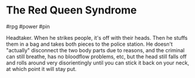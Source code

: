 # The Red Queen Syndrome

#rpg #power #pin

Headtaker. When he strikes people, it's off with their heads. Then he stuffs them in a bag and takes both pieces to the police station. He doesn't "actually" disconnect the two body parts due to reasons, and the criminal can still breathe, has no bloodflow problems, etc, but the head still falls off and rolls around very disorientingly until you can stick it back on your neck, at which point it will stay put. 